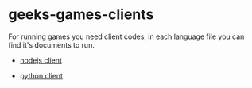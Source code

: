 # geeks-games-clients
For running games you need client codes, in each language file you can find it's documents to run.

- [nodejs client](https://github.com/f-club/geeks-games-clients/tree/master/node)

- [python client](https://github.com/f-club/geeks-games-clients/tree/master/python)
